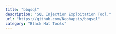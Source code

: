 ```yaml
---
title: "bbqsql"
description: "SQL Injection Exploitation Tool."
url: "https://github.com/Neohapsis/bbqsql"
category: "Black Hat Tools"
---
```


